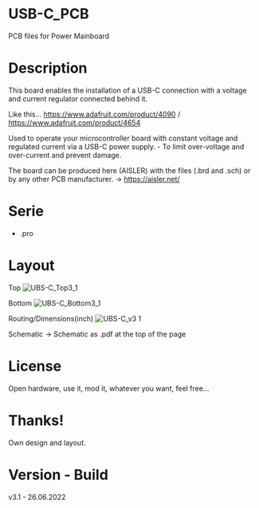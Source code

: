 # USB-C_PCB

PCB files for Power Mainboard

# Description

This board enables the installation of a USB-C connection with a voltage and current regulator connected behind it.

Like this... https://www.adafruit.com/product/4090 / https://www.adafruit.com/product/4654

Used to operate your microcontroller board with constant voltage and regulated current via a USB-C power supply. - To limit over-voltage and over-current and prevent damage. 

The board can be produced here (AISLER) with the files (.brd and .sch) or by any other PCB manufacturer. -> https://aisler.net/

# Serie

- .pro

# Layout

Top
![UBS-C_Top3_1](https://user-images.githubusercontent.com/88975406/175815903-87154e9b-3849-4593-bb1f-c91e1f318006.png)

Bottom
![UBS-C_Bottom3_1](https://user-images.githubusercontent.com/88975406/175815902-e960d498-71cf-408d-917d-ed6579625e84.png)

Routing/Dimensions(inch)
![UBS-C_v3 1](https://user-images.githubusercontent.com/88975406/175815932-1b815d39-3452-4ca8-96f9-f16ae1c8c205.png)

Schematic -> Schematic as .pdf at the top of the page

# License

Open hardware, use it, mod it, whatever you want, feel free...

# Thanks!

Own design and layout.

# Version - Build

v3.1 - 26.06.2022
